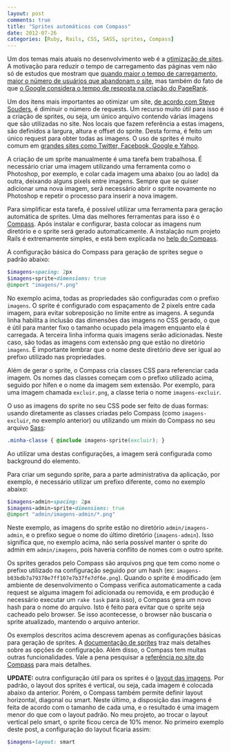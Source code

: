 ```yaml
---
layout: post
comments: true
title: "Sprites automáticos com Compass"
date: 2012-07-26
categories: [Ruby, Rails, CSS, SASS, sprites, Compass]
---
```

Um dos temas mais atuais no desenvolvimento web é a [otimização de sites](http://blog.caelum.com.br/por-uma-web-mais-rapida-26-tecnicas-de-otimizacao-de-sites/). A motivação para reduzir o tempo de carregamento das páginas vem não só de estudos que mostram que [quando maior o tempo de carregamento, maior o número de usuários que abandonam o site](http://www.webperformancetoday.com/2010/06/15/everything-you-wanted-to-know-about-web-performance/), mas também do fato de que [o Google considera o tempo de resposta na criação do PageRank](http://googlewebmastercentral.blogspot.com.br/2010/04/using-site-speed-in-web-search-ranking.html).

Um dos itens mais importantes ao otimizar um site, [de acordo com Steve Souders](http://developer.yahoo.com/blogs/ydn/posts/2007/04/rule_1_make_few/), é diminuir o número de requests. Um recurso muito útil para isso é a criação de sprites, ou seja, um único arquivo contendo várias imagens que são utilizadas no site. Nos locais que fazem referência a estas imagens, são definidos a largura, altura e offset do sprite. Desta forma, é feito um único request para obter todas as imagens. O uso de sprites é muito comum em [grandes sites como Twitter, Facebook, Google e Yahoo](http://en.webmolot.com/sprite-2/).

A criação de um sprite manualmente é uma tarefa bem trabalhosa. É necessário criar uma imagem utilizando uma ferramenta como o Photoshop, por exemplo, e colar cada imagem uma abaixo (ou ao lado) da outra, deixando alguns pixels entre imagens. Sempre que se quiser adicionar uma nova imagem, será necessário abrir o sprite novamente no Photoshop e repetir o processo para inserir a nova imagem.

Para simplificar esta tarefa, é possível utilizar uma ferramenta para geração automática de sprites. Uma das melhores ferramentas para isso é o [Compass](http://compass-style.org/). Após instalar e configurar, basta colocar as imagens num diretório e o sprite será gerado automaticamente. A instalação num projeto Rails é extremamente simples, e está bem explicada no [help do Compass](http://compass-style.org/help/).

A configuração básica do Compass para geração de sprites segue o padrão abaixo:

```ruby
$imagens-spacing: 2px
$imagens-sprite-dimensions: true
@import "imagens/*.png"
```

No exemplo acima, todas as propriedades são configuradas com o prefixo `imagens`. O sprite é configurado com espaçamento de 2 pixels entre cada imagem, para evitar sobreposição no limite entre as imagens. A segunda linha habilita a inclusão das dimensões das imagens no CSS gerado, o que é útil para manter fixo o tamanho ocupado pela imagem enquanto ela é carregada. A terceira linha informa quais imagens serão adicionadas. Neste caso, são todas as imagens com extensão png que estão no diretório `imagens`. É importante lembrar que o nome deste diretório deve ser igual ao prefixo utilizado nas propriedades.

Além de gerar o sprite, o Compass cria classes CSS para referenciar cada imagem. Os nomes das classes começam com o prefixo utilizado acima, seguido por hífen e o nome da imagem sem extensão. Por exemplo, para uma imagem chamada `excluir.png`, a classe teria o nome `imagens-excluir`.

O uso as imagens do sprite no seu CSS pode ser feito de duas formas: usando diretamente as classes criadas pelo Compass (como `imagens-excluir`, no exemplo anterior) ou utilizando um mixin do Compass no seu arquivo [Sass](http://sass-lang.com/):

```css
.minha-classe { @include imagens-sprite(excluir); }
```

Ao utilizar uma destas configurações, a imagem será configurada como background do elemento.

Para criar um segundo sprite, para a parte administrativa da aplicação, por exemplo, é necessário utilizar um prefixo diferente, como no exemplo abaixo:

```ruby
$imagens-admin-spacing: 2px
$imagens-admin-sprite-dimensions: true
@import "admin/imagens-admin/*.png"
```

Neste exemplo, as imagens do sprite estão no diretório `admin/imagens-admin`, e o prefixo segue o nome do último diretório (`imagens-admin`). Isso significa que, no exemplo acima, não seria possível manter o sprite do admin em `admin/imagens`, pois haveria conflito de nomes com o outro sprite.

Os sprites gerados pelo Compass são arquivos png que tem como nome o prefixo utilizado na configuração seguido por um hash (ex: `imagens-b03bdb7a79370e7ff107e7b37fe7df6e.png`). Quando o sprite é modificado (em ambiente de desenvolvimento o Compass verifica automaticamente a cada request se alguma imagem foi adicionada ou removida, e em produção é necessário executar um `rake task` para isso), o Compass gera um novo hash para o nome do arquivo. Isto é feito para evitar que o sprite seja cacheado pelo browser. Se isso acontecesse, o browser não buscaria o sprite atualizado, mantendo o arquivo anterior.

Os exemplos descritos acima descrevem apenas as configurações básicas para geração de sprites. A [documentação de sprites](http://compass-style.org/help/tutorials/spriting/) traz mais detalhes sobre as opções de configuração. Além disso, o Compass tem muitas outras funcionalidades. Vale a pena pesquisar a [referência no site do Compass](http://compass-style.org/reference/compass/) para mais detalhes.

**UPDATE:** outra configuração útil para os sprites é o [layout das imagens](http://compass-style.org/help/tutorials/spriting/sprite-layouts/). Por padrão, o layout dos sprites é vertical, ou seja, cada imagem é colocada abaixo da anterior. Porém, o Compass também permite definir layout horizontal, diagonal ou smart. Neste último, a disposição das imagens é feita de acordo com o tamanho de cada uma, e o resultado é uma imagem menor do que com o layout padrão. No meu projeto, ao trocar o layout vertical pelo smart, o sprite ficou cerca de 10% menor. No primeiro exemplo deste post, a configuração do layout ficaria assim:

```ruby
$imagens-layout: smart
```
